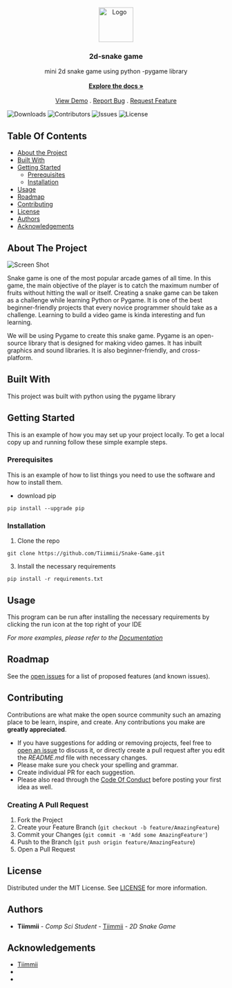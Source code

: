 <br/>
<p align="center">
  <a href="https://github.com/Tiimmii/Snake-Game">
    <img src="https://icons.iconarchive.com/icons/blackvariant/button-ui-requests-13/128/Snake-icon.png" alt="Logo" width="80" height="80">
  </a>

  <h3 align="center">2d-snake game</h3>

  <p align="center">
    mini 2d snake game using python -pygame library
    <br/>
    <br/>
    <a href="https://github.com/Tiimmii/Snake-Game"><strong>Explore the docs »</strong></a>
    <br/>
    <br/>
    <a href="https://github.com/Tiimmii/Snake-Game">View Demo</a>
    .
    <a href="https://github.com/Tiimmii/Snake-Game/issues">Report Bug</a>
    .
    <a href="https://github.com/Tiimmii/Snake-Game/issues">Request Feature</a>
  </p>
</p>

![Downloads](https://img.shields.io/github/downloads/Tiimmii/Snake-Game/total) ![Contributors](https://img.shields.io/github/contributors/Tiimmii/Snake-Game?color=dark-green) ![Issues](https://img.shields.io/github/issues/Tiimmii/Snake-Game) ![License](https://img.shields.io/github/license/Tiimmii/Snake-Game) 

## Table Of Contents

* [About the Project](#about-the-project)
* [Built With](#built-with)
* [Getting Started](#getting-started)
  * [Prerequisites](#prerequisites)
  * [Installation](#installation)
* [Usage](#usage)
* [Roadmap](#roadmap)
* [Contributing](#contributing)
* [License](#license)
* [Authors](#authors)
* [Acknowledgements](#acknowledgements)

## About The Project

![Screen Shot](https://5c0b10b0-0633-4b5c-8594-696df3c95ebc.id.repl.co/snake_game.jpg)

Snake game is one of the most popular arcade games of all time. In this game, the main objective of the player is to catch the maximum number of fruits without hitting the wall or itself. Creating a snake game can be taken as a challenge while learning Python or Pygame. It is one of the best beginner-friendly projects that every novice programmer should take as a challenge. Learning to build a video game is kinda interesting and fun learning. 

We will be using Pygame to create this snake game. Pygame is an open-source library that is designed for making video games. It has inbuilt graphics and sound libraries. It is also beginner-friendly, and cross-platform. 

## Built With

This project was built with python using the pygame library

## Getting Started

This is an example of how you may set up your project locally.
To get a local copy up and running follow these simple example steps.

### Prerequisites

This is an example of how to list things you need to use the software and how to install them.

* download pip

```on your command line
pip install --upgrade pip
```

### Installation


1. Clone the repo

```on your command line
git clone https://github.com/Tiimmii/Snake-Game.git
```

3. Install the necessary requirements

```on your command line
pip install -r requirements.txt
```


## Usage

This program can be run after installing the necessary requirements by clicking the run icon at the top right of your IDE

_For more examples, please refer to the [Documentation](https://www.geeksforgeeks.org/snake-game-in-python-using-pygame-module/)_

## Roadmap

See the [open issues](https://github.com/Tiimmii/Snake-Game/issues) for a list of proposed features (and known issues).

## Contributing

Contributions are what make the open source community such an amazing place to be learn, inspire, and create. Any contributions you make are **greatly appreciated**.
* If you have suggestions for adding or removing projects, feel free to [open an issue](https://github.com/Tiimmii/Snake-Game/issues/new) to discuss it, or directly create a pull request after you edit the *README.md* file with necessary changes.
* Please make sure you check your spelling and grammar.
* Create individual PR for each suggestion.
* Please also read through the [Code Of Conduct](https://github.com/Tiimmii/Snake-Game/blob/main/CODE_OF_CONDUCT.md) before posting your first idea as well.

### Creating A Pull Request

1. Fork the Project
2. Create your Feature Branch (`git checkout -b feature/AmazingFeature`)
3. Commit your Changes (`git commit -m 'Add some AmazingFeature'`)
4. Push to the Branch (`git push origin feature/AmazingFeature`)
5. Open a Pull Request

## License

Distributed under the MIT License. See [LICENSE](https://github.com/Tiimmii/Snake-Game/blob/main/LICENSE.md) for more information.

## Authors

* **Tiimmii** - *Comp Sci Student* - [Tiimmii](https://github.com/Timmi) - *2D Snake Game*

## Acknowledgements

* [Tiimmii](https://github.com/Tiimmii/)
* []()
* []()
